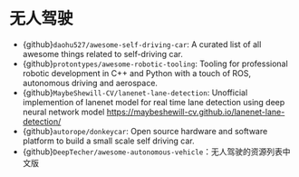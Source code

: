 # 无人驾驶

- {github}`daohu527/awesome-self-driving-car`: A curated list of all awesome things related to self-driving car.
- {github}`protontypes/awesome-robotic-tooling`: Tooling for professional robotic development in C++ and Python with a touch of ROS, autonomous driving and aerospace.
- {github}`MaybeShewill-CV/lanenet-lane-detection`: Unofficial implemention of lanenet model for real time lane detection using deep neural network model https://maybeshewill-cv.github.io/lanenet-lane-detection/
- {github}`autorope/donkeycar`: Open source hardware and software platform to build a small scale self driving car.
- {github}`DeepTecher/awesome-autonomous-vehicle`：无人驾驶的资源列表中文版
